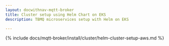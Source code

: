```yaml
---
layout: docwithnav-mqtt-broker
title: Cluster setup using Helm Chart on EKS
description: TBMQ microservices setup with Helm on EKS

---
```


{% include docs/mqtt-broker/install/cluster/helm-cluster-setup-aws.md %}
